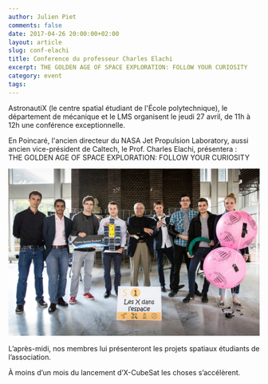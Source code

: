 ```yaml
---
author: Julien Piet
comments: false
date: 2017-04-26 20:00:00+02:00
layout: article
slug: conf-elachi
title: Conference du professeur Charles Elachi
excerpt: THE GOLDEN AGE OF SPACE EXPLORATION: FOLLOW YOUR CURIOSITY
category: event
tags:
---
```


AstronautiX (le centre spatial étudiant de l'École polytechnique), le département de mécanique et le LMS organisent le jeudi 27 avril, de 11h à 12h une conférence exceptionnelle.  

En Poincaré, l'ancien directeur du NASA Jet Propulsion Laboratory, aussi ancien vice-président de Caltech, le Prof. Charles Elachi, présentera :  
THE GOLDEN AGE OF SPACE EXPLORATION: FOLLOW YOUR CURIOSITY   

![Les X dans l espace](/images/event1.jpg "Les X dans l'espace")

L’après-midi, nos membres lui présenteront les projets spatiaux étudiants de l’association.  

À moins d’un mois du lancement d’X-CubeSat les choses s’accélèrent.  



